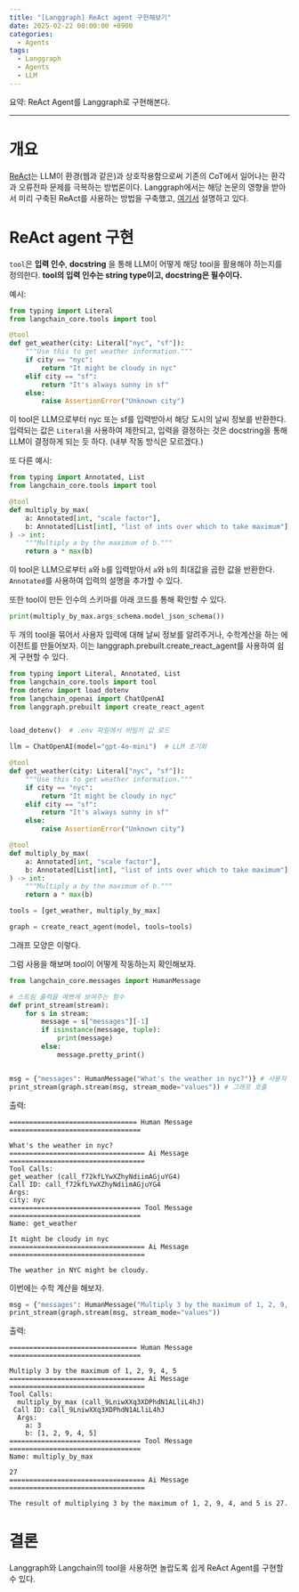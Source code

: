 ```yaml
---
title: "[Langgraph] ReAct agent 구현해보기"
date: 2025-02-22 00:00:00 +0900
categories:
  - Agents
tags:
  - Langgraph
  - Agents
  - LLM
---
```


요약: ReAct Agent를 Langgraph로 구현해본다.

---

# 개요

[ReAct](https://arxiv.org/abs/2210.03629)는 LLM이 환경(웹과 같은)과 상호작용함으로써 기존의 CoT에서 일어나는 환각과 오류전파 문제를 극복하는 방법론이다. Langgraph에서는 해당 논문의 영향을 받아서 미리 구축된 ReAct를 사용하는 방법을 구축했고, [여기서](https://langchain-ai.github.io/langgraph/how-tos/create-react-agent/) 설명하고 있다.

# ReAct agent 구현

`tool`은 **입력 인수**, **docstring** 을 통해 LLM이 어떻게 해당 tool을 활용해야 하는지를 정의한다. **tool의 입력 인수는 string type이고, docstring은 필수이다.**

예시:

```python
from typing import Literal
from langchain_core.tools import tool

@tool
def get_weather(city: Literal["nyc", "sf"]):
    """Use this to get weather information."""
    if city == "nyc":
        return "It might be cloudy in nyc"
    elif city == "sf":
        return "It's always sunny in sf"
    else:
        raise AssertionError("Unknown city")
```

이 tool은 LLM으로부터 nyc 또는 sf를 입력받아서 해당 도시의 날씨 정보를 반환한다. 입력되는 값은 `Literal`을 사용하여 제한되고, 입력을 결정하는 것은 docstring을 통해 LLM이 결정하게 되는 듯 하다. (내부 작동 방식은 모르겠다.)

또 다른 예시:

```python
from typing import Annotated, List
from langchain_core.tools import tool

@tool
def multiply_by_max(
    a: Annotated[int, "scale factor"],
    b: Annotated[List[int], "list of ints over which to take maximum"],
) -> int:
    """Multiply a by the maximum of b."""
    return a * max(b)
```

이 tool은 LLM으로부터 `a`와 `b`를 입력받아서 `a`와 `b`의 최대값을 곱한 값을 반환한다. `Annotated`를 사용하여 입력의 설명을 추가할 수 있다.

또한 tool이 만든 인수의 스키마를 아래 코드를 통해 확인할 수 있다.

```python
print(multiply_by_max.args_schema.model_json_schema())
```

두 개의 tool을 묶어서 사용자 입력에 대해 날씨 정보를 알려주거나, 수학계산을 하는 에이전트를 만들어보자. 이는
langgraph.prebuilt.create_react_agent를 사용하여 쉽게 구현할 수 있다.

```python
from typing import Literal, Annotated, List
from langchain_core.tools import tool
from dotenv import load_dotenv
from langchain_openai import ChatOpenAI
from langgraph.prebuilt import create_react_agent


load_dotenv()  # .env 파일에서 비밀키 값 로드

llm = ChatOpenAI(model="gpt-4o-mini")  # LLM 초기화

@tool
def get_weather(city: Literal["nyc", "sf"]):
    """Use this to get weather information."""
    if city == "nyc":
        return "It might be cloudy in nyc"
    elif city == "sf":
        return "It's always sunny in sf"
    else:
        raise AssertionError("Unknown city")

@tool
def multiply_by_max(
    a: Annotated[int, "scale factor"],
    b: Annotated[List[int], "list of ints over which to take maximum"],
) -> int:
    """Multiply a by the maximum of b."""
    return a * max(b)

tools = [get_weather, multiply_by_max]

graph = create_react_agent(model, tools=tools)
```

그래프 모양은 이렇다.

그럼 사용을 해보며 tool이 어떻게 작동하는지 확인해보자.

```python
from langchain_core.messages import HumanMessage

# 스트림 출력을 예쁘게 보여주는 함수
def print_stream(stream):
    for s in stream:
        message = s["messages"][-1]
        if isinstance(message, tuple):
            print(message)
        else:
            message.pretty_print()


msg = {"messages": HumanMessage("What's the weather in nyc?")} # 사용자 입력
print_stream(graph.stream(msg, stream_mode="values")) # 그래프 호출
```

출력:

```text
================================ Human Message =================================

What's the weather in nyc?
================================== Ai Message ==================================
Tool Calls:
get_weather (call_f72kfLYwXZhyNdiimAGjuYG4)
Call ID: call_f72kfLYwXZhyNdiimAGjuYG4
Args:
city: nyc
================================= Tool Message =================================
Name: get_weather

It might be cloudy in nyc
================================== Ai Message ==================================

The weather in NYC might be cloudy.
```

이번에는 수학 계산을 해보자.

```python
msg = {"messages": HumanMessage("Multiply 3 by the maximum of 1, 2, 9, 4, 5")}
print_stream(graph.stream(msg, stream_mode="values"))
```

출력:

```text
================================ Human Message =================================

Multiply 3 by the maximum of 1, 2, 9, 4, 5
================================== Ai Message ==================================
Tool Calls:
  multiply_by_max (call_9LniwXXq3XDPhdN1ALliL4hJ)
 Call ID: call_9LniwXXq3XDPhdN1ALliL4hJ
  Args:
    a: 3
    b: [1, 2, 9, 4, 5]
================================= Tool Message =================================
Name: multiply_by_max

27
================================== Ai Message ==================================

The result of multiplying 3 by the maximum of 1, 2, 9, 4, and 5 is 27.
```

# 결론

Langgraph와 Langchain의 tool을 사용하면 놀랍도록 쉽게 ReAct Agent를 구현할 수 있다.
